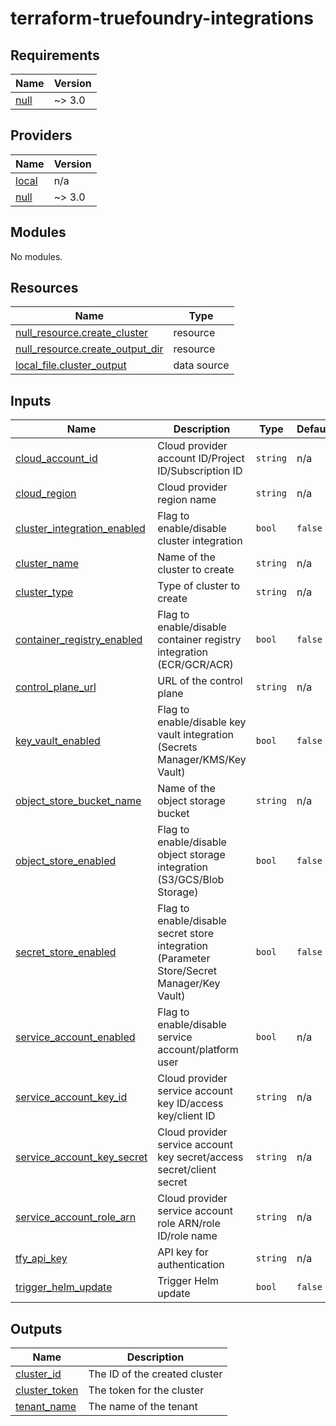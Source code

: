 # terraform-truefoundry-integrations
<!-- BEGIN_TF_DOCS -->
## Requirements

| Name | Version |
|------|---------|
| <a name="requirement_null"></a> [null](#requirement\_null) | ~> 3.0 |

## Providers

| Name | Version |
|------|---------|
| <a name="provider_local"></a> [local](#provider\_local) | n/a |
| <a name="provider_null"></a> [null](#provider\_null) | ~> 3.0 |

## Modules

No modules.

## Resources

| Name | Type |
|------|------|
| [null_resource.create_cluster](https://registry.terraform.io/providers/hashicorp/null/latest/docs/resources/resource) | resource |
| [null_resource.create_output_dir](https://registry.terraform.io/providers/hashicorp/null/latest/docs/resources/resource) | resource |
| [local_file.cluster_output](https://registry.terraform.io/providers/hashicorp/local/latest/docs/data-sources/file) | data source |

## Inputs

| Name | Description | Type | Default | Required |
|------|-------------|------|---------|:--------:|
| <a name="input_cloud_account_id"></a> [cloud\_account\_id](#input\_cloud\_account\_id) | Cloud provider account ID/Project ID/Subscription ID | `string` | n/a | yes |
| <a name="input_cloud_region"></a> [cloud\_region](#input\_cloud\_region) | Cloud provider region name | `string` | n/a | yes |
| <a name="input_cluster_integration_enabled"></a> [cluster\_integration\_enabled](#input\_cluster\_integration\_enabled) | Flag to enable/disable cluster integration | `bool` | `false` | no |
| <a name="input_cluster_name"></a> [cluster\_name](#input\_cluster\_name) | Name of the cluster to create | `string` | n/a | yes |
| <a name="input_cluster_type"></a> [cluster\_type](#input\_cluster\_type) | Type of cluster to create | `string` | n/a | yes |
| <a name="input_container_registry_enabled"></a> [container\_registry\_enabled](#input\_container\_registry\_enabled) | Flag to enable/disable container registry integration (ECR/GCR/ACR) | `bool` | `false` | no |
| <a name="input_control_plane_url"></a> [control\_plane\_url](#input\_control\_plane\_url) | URL of the control plane | `string` | n/a | yes |
| <a name="input_key_vault_enabled"></a> [key\_vault\_enabled](#input\_key\_vault\_enabled) | Flag to enable/disable key vault integration (Secrets Manager/KMS/Key Vault) | `bool` | `false` | no |
| <a name="input_object_store_bucket_name"></a> [object\_store\_bucket\_name](#input\_object\_store\_bucket\_name) | Name of the object storage bucket | `string` | n/a | yes |
| <a name="input_object_store_enabled"></a> [object\_store\_enabled](#input\_object\_store\_enabled) | Flag to enable/disable object storage integration (S3/GCS/Blob Storage) | `bool` | `false` | no |
| <a name="input_secret_store_enabled"></a> [secret\_store\_enabled](#input\_secret\_store\_enabled) | Flag to enable/disable secret store integration (Parameter Store/Secret Manager/Key Vault) | `bool` | `false` | no |
| <a name="input_service_account_enabled"></a> [service\_account\_enabled](#input\_service\_account\_enabled) | Flag to enable/disable service account/platform user | `bool` | n/a | yes |
| <a name="input_service_account_key_id"></a> [service\_account\_key\_id](#input\_service\_account\_key\_id) | Cloud provider service account key ID/access key/client ID | `string` | n/a | yes |
| <a name="input_service_account_key_secret"></a> [service\_account\_key\_secret](#input\_service\_account\_key\_secret) | Cloud provider service account key secret/access secret/client secret | `string` | n/a | yes |
| <a name="input_service_account_role_arn"></a> [service\_account\_role\_arn](#input\_service\_account\_role\_arn) | Cloud provider service account role ARN/role ID/role name | `string` | n/a | yes |
| <a name="input_tfy_api_key"></a> [tfy\_api\_key](#input\_tfy\_api\_key) | API key for authentication | `string` | n/a | yes |
| <a name="input_trigger_helm_update"></a> [trigger\_helm\_update](#input\_trigger\_helm\_update) | Trigger Helm update | `bool` | `false` | no |

## Outputs

| Name | Description |
|------|-------------|
| <a name="output_cluster_id"></a> [cluster\_id](#output\_cluster\_id) | The ID of the created cluster |
| <a name="output_cluster_token"></a> [cluster\_token](#output\_cluster\_token) | The token for the cluster |
| <a name="output_tenant_name"></a> [tenant\_name](#output\_tenant\_name) | The name of the tenant |
<!-- END_TF_DOCS -->